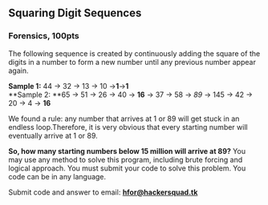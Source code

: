 ## Squaring Digit Sequences

### Forensics, 100pts

The following sequence is created by continuously adding the square of the digits in a number to form a new number until any previous number appear again.

**Sample 1:** 44 → 32 → 13 → 10 →**1**→**1**  
**Sample 2: **65 → 51 → 26 → 40 → **16** → 37 → 58 → _89_ → 145 → 42 → 20 → 4 → **16**

We found a rule: any number that arrives at 1 or 89 will get stuck in an endless loop.Therefore, it is very obvious that every starting number will eventually arrive at 1 or 89.

**So, how many starting numbers below 15 million will arrive at 89?** You may use any method to solve this program, including brute forcing and logical approach. You must submit your code to solve this problem. You code can be in any language.



Submit code and answer to email: **hfor@hackersquad.tk**


